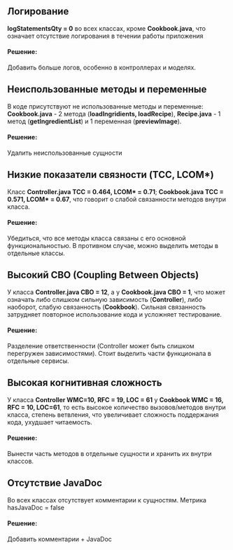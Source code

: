 ## Логирование
**logStatementsQty = 0** во всех классах, кроме **Cookbook.java**, что означает отсутствие логирования в течении работы приложения
#### Решение: 
Добавить больше логов, особенно в контроллерах и моделях.
## Неиспользованные методы и переменные
В коде присутствуют не использованные методы и переменные: **Cookbook.java** - 2 метода (**loadIngridients, loadRecipe**), **Recipe.java** - 1 метод (**getIngredientList**) и 1 переменная (**previewImage**). 
#### Решение: 
Удалить неиспользованные сущности
## Низкие показатели связности (TCC, LCOM*)
Класс **Controller.java TCC = 0.464, LCOM\* = 0.71**; **Cookbook.java TCC = 0.571, LCOM\* = 0.67**, что говорит о слабой связанности методов внутри класса.
#### Решение: 
Убедиться, что все методы класса связаны с его основной функциональностью. В противном случае, можно выделить методы в отдельные классы.
## Высокий CBO (Coupling Between Objects)
У класса **Controller.java CBO = 12**, а у **Cookbook.java CBO = 1**, что может означать либо слишком сильную зависимость (**Controller**), либо наоборот, слабую связанность (**Cookbook**). Сильная связанность затрудняет повторное использование кода и усложняет тестирование. 
#### Решение: 
Разделение ответственности (Controller может быть слишком перегружен зависимостями). Стоит выделить части функционала в отдельные сервисы.
## Высокая когнитивная сложность
У класса **Controller WMC=10, RFC = 19, LOC = 61** y **Cookbook WMC = 16, RFC = 10, LOC=61**, то есть высокое количество вызовов/методов внутри класса, степень ветвления, что увеличивает сложность поддержания кода, ухудшает читаемость.
#### Решение:
Вынести часть методов в отдельные сущности и хранить их внутри классов.
## Отсутствие JavaDoc
Во всех классах отсутствует комментарии к сущностям. Метрика hasJavaDoc = false
#### Решение:
Добавить комментарии + JavaDoc


